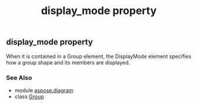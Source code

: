 ﻿---
title: display_mode property
second_title: Aspose.Diagram for Python via .NET API References
description: 
type: docs
weight: 30
url: /python-net/aspose.diagram/group/display_mode/
is_root: false
---

## display_mode property


When it is contained in a Group element, the DisplayMode element specifies how a group shape and its members are displayed.

### See Also
* module [aspose.diagram](../../)
* class [Group](/diagram/python-net/aspose.diagram/group)
